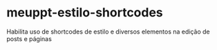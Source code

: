 # meuppt-estilo-shortcodes
Habilita uso de shortcodes de estilo e diversos elementos na edição de posts e páginas

